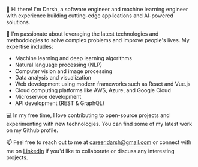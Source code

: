 👋 Hi there! I'm Darsh, a software engineer and machine learning engineer with experience building cutting-edge applications and AI-powered solutions.

🚀 I'm passionate about leveraging the latest technologies and methodologies to solve complex problems and improve people's lives. My expertise includes:

- Machine learning and deep learning algorithms
- Natural language processing (NLP)
- Computer vision and image processing
- Data analysis and visualization
- Web development using modern frameworks such as React and Vue.js
- Cloud computing platforms like AWS, Azure, and Google Cloud
- Microservice development
- API development (REST & GraphQL)

💻 In my free time, I love contributing to open-source projects and experimenting with new technologies. You can find some of my latest work on my Github profile.

📫 Feel free to reach out to me at career.darsh@gmail.com or connect with me on [LinkedIn](https://www.linkedin.com/in/patel-darsh/) if you'd like to collaborate or discuss any interesting projects.

